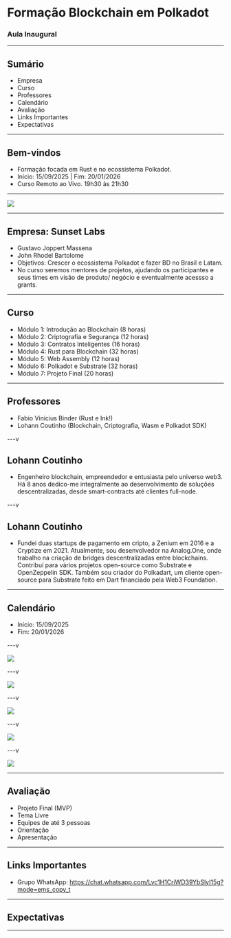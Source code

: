 # Formação Blockchain em Polkadot
### Aula Inaugural

---

## Sumário

- Empresa<!-- .element: class="fragment" -->
- Curso<!-- .element: class="fragment" -->
- Professores<!-- .element: class="fragment" -->
- Calendário<!-- .element: class="fragment" -->
- Avaliação<!-- .element: class="fragment" -->
- Links Importantes<!-- .element: class="fragment" -->
- Expectativas<!-- .element: class="fragment" -->

---

## Bem-vindos
- Formação focada em Rust e no ecossistema Polkadot.<!-- .element: class="fragment" -->
- Início: 15/09/2025 | Fim: 20/01/2026<!-- .element: class="fragment" -->
- Curso Remoto ao Vivo. 19h30 às 21h30<!-- .element: class="fragment" -->

---

<img src="syllabus/0-infos-gerais/Logo.SunsetLabs.svg" />

---

## Empresa: Sunset Labs
- Gustavo Joppert Massena
- John Rhodel Bartolome
- Objetivos: Crescer o ecossistema Polkadot e fazer BD no Brasil e Latam. 
- No curso seremos mentores de projetos, ajudando os participantes e seus times em visão de produto/ negócio e eventualmente acessso a grants.

---

## Curso
- Módulo 1: Introdução ao Blockchain (8 horas)
- Módulo 2: Criptografia e Segurança (12 horas)
- Módulo 3: Contratos Inteligentes (16 horas)
- Módulo 4: Rust para Blockchain (32 horas)
- Módulo 5: Web Assembly (12 horas)
- Módulo 6: Polkadot e Substrate (32 horas)
- Módulo 7: Projeto Final (20 horas)

---

## Professores
- Fabio Vinicius Binder (Rust e Ink!)
- Lohann Coutinho (Blockchain, Criptografia, Wasm e Polkadot SDK)

---v

## Lohann Coutinho
- Engenheiro blockchain, empreendedor e entusiasta pelo universo web3.
Há 8 anos dedico-me integralmente ao desenvolvimento de soluções
descentralizadas, desde smart-contracts até clientes full-node.

---v

## Lohann Coutinho
- Fundei duas startups de pagamento em cripto, a Zenium em 2016 e a
Cryptize em 2021. Atualmente, sou desenvolvedor na Analog.One, onde
trabalho na criação de bridges descentralizadas entre blockchains.
Contribuí para vários projetos open-source como Substrate e
OpenZeppelin SDK. Também sou criador do Polkadart, um cliente open-
source para Substrate feito em Dart financiado pela Web3 Foundation.

---

## Calendário
- Início: 15/09/2025
- Fim: 20/01/2026

---v

<img src="syllabus/0-infos-gerais/setembro2025.png" />

---v

<img src="syllabus/0-infos-gerais/outubro2025.png" />

---v

<img src="syllabus/0-infos-gerais/novembro2025.png" />

---v

<img src="syllabus/0-infos-gerais/dezembro2025.png" />

---v

<img src="syllabus/0-infos-gerais/janeiro2026.png" />

---

## Avaliação
- Projeto Final (MVP)
- Tema Livre
- Equipes de até 3 pessoas
- Orientação 
- Apresentação

---

## Links Importantes
- Grupo WhatsApp:<!-- .element: class="fragment" --> https://chat.whatsapp.com/Lvc1H1CriWD39YbSlyI15g?mode=ems_copy_t<!-- .element: class="fragment" -->

---

## Expectativas

---